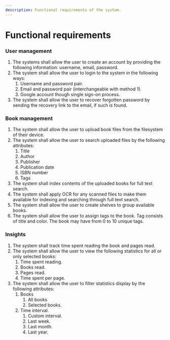 ```yaml
---
description: Functional requirements of the system.
---
```


# Functional requirements

### User management

1. The systems shall allow the user to create an account by providing the following information: username, email, password.
2. The system shall allow the user to login to the system in the following ways:
   1. Username and password pair.
   2. Email and password pair (interchangeable with method 1).
   3. Google account though single sign-on process.
3. The system shall allow the user to recover forgotten password by sending the recovery link to the email, if such is found.&#x20;

### Book management

1. The system shall allow the user to upload book files from the filesystem of their device.
2. The system shall allow the user to search uploaded files by the following attributes:
   1. Title
   2. Author
   3. Publisher
   4. Publication date
   5. ISBN number
   6. Tags
3. The system shall index contents of the uploaded books for full text search.
4. The system shall apply OCR for any scanned files to make them available for indexing and searching through full text search.
5. The system shall allow the user to create shelves to group available books.
6. The system shall allow the user to assign tags to the book. Tag consists of title and color. The book may have from 0 to 10 unique tags.

### Insights

1. The system shall track time spent reading the book and pages read.
2. The system shall allow the user to view the following statistics for all or only selected books:
   1. Time spent reading.
   2. Books read.
   3. Pages read.
   4. Time spent per page.
3. The system shall allow the user to filter statistics display by the following attributes:
   1. Books
      1. All books
      2. Selected books.
   2. Time interval.
      1. Custom interval.
      2. Last week.
      3. Last month.
      4. Last year.

